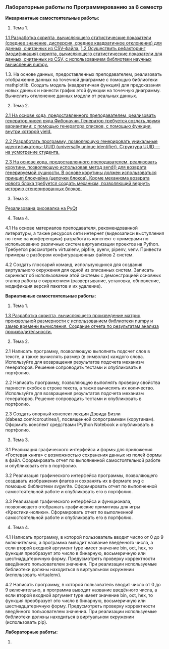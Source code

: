 ### Лабораторные работы по Программированию за 6 семестр

**Инвариантные самостоятельные работы:** 

1. Тема 1. 

[1.1 Разработка скрипта, вычисляющего статистические показатели (среднее значение, дисперсия, среднее квадратичное отклонение) для данных, считанных из CSV-файла.](https://github.com/sonyadk/python/blob/gh-pages/6%20SEM/%D0%A2%D0%B5%D0%BC%D0%B0%201/%D0%B8%D1%81%D1%801.1.py)
[
1.2 Осуществить рефакторинг (модификация) скрипта, вычисляющего статистические показатели для данных, считанных из CSV, с использованием библиотеки научных вычислений numpy.](https://github.com/sonyadk/python/blob/gh-pages/6%20SEM/%D0%A2%D0%B5%D0%BC%D0%B0%201/%D0%B8%D1%81%D1%801.2.py)

1.3. На основе данных, предоставленных преподавателем, реализовать отображение данных на точечной диаграмме с помощью библиотеки mathplotlib. Создать модель (квадратичная функция) для предсказания новых данных и нанести график этой функции на точечную диаграмму. Вычислить отклонение данных модели от реальных данных.

2. Тема 2. 

[2.1 На основе кода, предоставленного преподавателем, реализовать генератор чисел ряда Фибоначчи. Генератор требуется создать двумя вариантами: с помощью генератора списков, с помощью функции, внутри которой yield.](https://github.com/sonyadk/python/blob/gh-pages/6%20SEM/%D0%A2%D0%B5%D0%BC%D0%B0%202/%D0%B8%D1%81%D1%802.1.py)

[2.2 Разработать программу, позволяющую генерировать уникальные идентификаторы: UUID (universally unique identifier). Структура UUID — на усмотрение студента.](https://github.com/sonyadk/python/blob/gh-pages/6%20SEM/%D0%A2%D0%B5%D0%BC%D0%B0%202/%D0%B8%D1%81%D1%802.2.py)

[2.3 На основе кода, предоставленного преподавателем, реализовать корутину, позволяющую использовав метод send() для возврата генерируемой сущности. В основе корутины должен использоваться принцип блокчейна (цепочки блоков). Кроме механизма возврата нового блока требуется создать механизм, позволяющий вернуть историю сгенерированных блоков.](https://github.com/sonyadk/python/blob/gh-pages/6%20SEM/%D0%A2%D0%B5%D0%BC%D0%B0%202/%D0%B8%D1%81%D1%802.3.py)

3. Тема 3.

[Резализована рисовалка на PyQt](https://github.com/ShulmanEmil/pyqt)

4. Тема 4.

4.1 На основе материалов преподавателя, рекомендованной литературы, а также ресурсов сети интернет (видеозаписи выступления по теме на конференциях) разработать конспект с примерами по использованию различных систем виртуализации проектов на Python. Требуется рассмотреть virtualenv, pipfile, pyenv, pipenv, venv. Привести примеры с разбором конфигурационных файлов 2 систем.

4.2 Создать глоссарий команд, использующихся для создания виртуального окружения для одной из описанных систем. Записать скринкаст об использовании этой системы с демонстрацией основных этапов работы с окружением (развертывание, установка, обновление, модификция версий пакетов и их удаление).

**Вариативные самостоятельные работы:**

1. Тема 1.

[1.3 Разработка скрипта, вычисляющего произведение матриц произвольной размерности с использованием библиотеки numpy и замер времени вычисления. Создание отчета по результатам анализа производительности.](https://github.com/sonyadk/python/blob/gh-pages/6%20SEM/%D0%A2%D0%B5%D0%BC%D0%B0%201/%D0%B2%D1%81%D1%801.3.py)

2. Тема 2.

2.1 Написать программу, позволяющую выполнять подсчет слов в тексте, а также вычислять размер (в символах) каждого слова. Используйте для возвращения результатов подсчета механизм генераторов. Решение сопроводить тестами и опубликовать в портфолио.

2.2 Написать программу, позволяющую выполнять проверку свойства парности скобок в строке текста, а также вычислять их количество. Используйте для возвращения результатов подсчета механизм генераторов. Решение сопроводить тестами и опубликовать в портфолио.

2.3 Создать опорный конспект лекции Дэвида Бизли (dabeaz.com/coroutines/), посвященной сопрограммам (корутинам). Оформить конспект средствами IPython Notebook и опубликовать в портфолио.

3. Тема 3.

3.1 Реализация графического интерфейса и формы для приложения «Гостевая книга» с возможностью сохранения данных из полей формы в файл. Сформировать отчет по выполненной самостоятельной работе и опубликовать его в портфолио.

3.2 Реализация графического интерфейса программы, позволяющего создавать изображения флагов и сохранять их в формате svg с помощью библиотеки svgwrite. Сформировать отчет по выполненной самостоятельной работе и опубликовать его в портфолио.

3.3 Реализация графического интерфейса и функционала, позволяющего отображать графические примитивы для игры «Крестики-нолики». Сформировать отчет по выполненной самостоятельной работе и опубликовать его в портфолио.

4. Тема 4.

4.1 Написать программу, в которой пользователь вводит число от 0 до 9 включительно, а программа выводит название введённого числа, а если второй входной аргумент type имеет значение bin, oct, hex, то функция преобразует это число в бинарную, восьмеричную или шестнадцатеричную форму. Предусмотреть проверку корректности введённого пользователем значения. При реализации используемые библиотеки должны находиться в виртуальном окружении (использовать virtualenv).

4.2 Написать программу, в которой пользователь вводит число от 0 до 9 включительно, а программа выводит название введённого числа, а если второй входной аргумент type имеет значение bin, oct, hex, то функция преобразует это число в бинарную, восьмеричную или шестнадцатеричную форму. Предусмотреть проверку корректности введённого пользователем значения. При реализации используемые библиотеки должны находиться в виртуальном окружении (использовать pip).

**Лабораторные работы:**

1. 
